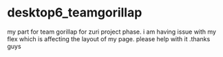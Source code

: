 # desktop6_teamgorillap
my part for team gorillap for zuri project phase. i am having issue with my flex which is affecting the layout of my page. please help with it .thanks guys
